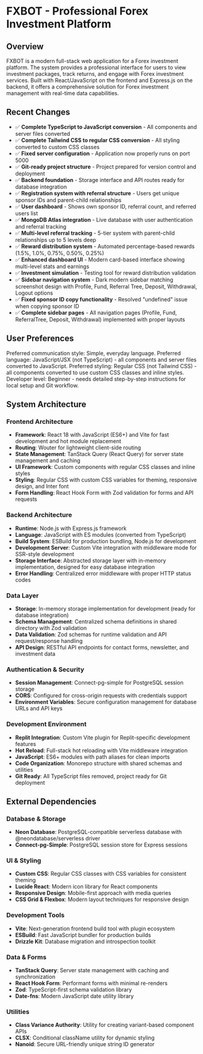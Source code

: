 # FXBOT - Professional Forex Investment Platform

## Overview

FXBOT is a modern full-stack web application for a Forex investment platform. The system provides a professional interface for users to view investment packages, track returns, and engage with Forex investment services. Built with React/JavaScript on the frontend and Express.js on the backend, it offers a comprehensive solution for Forex investment management with real-time data capabilities. 

## Recent Changes

- ✅ **Complete TypeScript to JavaScript conversion** - All components and server files converted
- ✅ **Complete Tailwind CSS to regular CSS conversion** - All styling converted to custom CSS classes
- ✅ **Fixed server configuration** - Application now properly runs on port 5000
- ✅ **Git-ready project structure** - Project prepared for version control and deployment
- ✅ **Backend foundation** - Storage interface and API routes ready for database integration
- ✅ **Registration system with referral structure** - Users get unique sponsor IDs and parent-child relationships
- ✅ **User dashboard** - Shows own sponsor ID, referral count, and referred users list
- ✅ **MongoDB Atlas integration** - Live database with user authentication and referral tracking
- ✅ **Multi-level referral tracking** - 5-tier system with parent-child relationships up to 5 levels deep
- ✅ **Reward distribution system** - Automated percentage-based rewards (1.5%, 1.0%, 0.75%, 0.50%, 0.25%)
- ✅ **Enhanced dashboard UI** - Modern card-based interface showing multi-level stats and earnings
- ✅ **Investment simulation** - Testing tool for reward distribution validation
- ✅ **Sidebar navigation system** - Dark modern sidebar matching screenshot design with Profile, Fund, Referral Tree, Deposit, Withdrawal, Logout options
- ✅ **Fixed sponsor ID copy functionality** - Resolved "undefined" issue when copying sponsor ID
- ✅ **Complete sidebar pages** - All navigation pages (Profile, Fund, ReferralTree, Deposit, Withdrawal) implemented with proper layouts

## User Preferences

Preferred communication style: Simple, everyday language.
Preferred language: JavaScript/JSX (not TypeScript) - all components and server files converted to JavaScript.
Preferred styling: Regular CSS (not Tailwind CSS) - all components converted to use custom CSS classes and inline styles.
Developer level: Beginner - needs detailed step-by-step instructions for local setup and Git workflow.

## System Architecture

### Frontend Architecture
- **Framework**: React 18 with JavaScript (ES6+) and Vite for fast development and hot module replacement
- **Routing**: Wouter for lightweight client-side routing
- **State Management**: TanStack Query (React Query) for server state management and caching
- **UI Framework**: Custom components with regular CSS classes and inline styles
- **Styling**: Regular CSS with custom CSS variables for theming, responsive design, and Inter font
- **Form Handling**: React Hook Form with Zod validation for forms and API requests

### Backend Architecture
- **Runtime**: Node.js with Express.js framework
- **Language**: JavaScript with ES modules (converted from TypeScript)
- **Build System**: ESBuild for production bundling, Node.js for development
- **Development Server**: Custom Vite integration with middleware mode for SSR-style development
- **Storage Interface**: Abstracted storage layer with in-memory implementation, designed for easy database integration
- **Error Handling**: Centralized error middleware with proper HTTP status codes

### Data Layer
- **Storage**: In-memory storage implementation for development (ready for database integration)
- **Schema Management**: Centralized schema definitions in shared directory with Zod validation
- **Data Validation**: Zod schemas for runtime validation and API request/response handling
- **API Design**: RESTful API endpoints for contact forms, newsletter, and investment data

### Authentication & Security
- **Session Management**: Connect-pg-simple for PostgreSQL session storage
- **CORS**: Configured for cross-origin requests with credentials support
- **Environment Variables**: Secure configuration management for database URLs and API keys

### Development Environment
- **Replit Integration**: Custom Vite plugin for Replit-specific development features
- **Hot Reload**: Full-stack hot reloading with Vite middleware integration
- **JavaScript**: ES6+ modules with path aliases for clean imports
- **Code Organization**: Monorepo structure with shared schemas and utilities
- **Git Ready**: All TypeScript files removed, project ready for Git deployment

## External Dependencies

### Database & Storage
- **Neon Database**: PostgreSQL-compatible serverless database with @neondatabase/serverless driver
- **Connect-pg-Simple**: PostgreSQL session store for Express sessions

### UI & Styling
- **Custom CSS**: Regular CSS classes with CSS variables for consistent theming
- **Lucide React**: Modern icon library for React components
- **Responsive Design**: Mobile-first approach with media queries
- **CSS Grid & Flexbox**: Modern layout techniques for responsive design

### Development Tools
- **Vite**: Next-generation frontend build tool with plugin ecosystem
- **ESBuild**: Fast JavaScript bundler for production builds
- **Drizzle Kit**: Database migration and introspection toolkit

### Data & Forms
- **TanStack Query**: Server state management with caching and synchronization
- **React Hook Form**: Performant forms with minimal re-renders
- **Zod**: TypeScript-first schema validation library
- **Date-fns**: Modern JavaScript date utility library

### Utilities
- **Class Variance Authority**: Utility for creating variant-based component APIs
- **CLSX**: Conditional className utility for dynamic styling
- **Nanoid**: Secure URL-friendly unique string ID generator